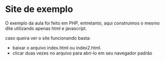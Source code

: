 # Site de exemplo

O exemplo da aula foi feito em PHP, entretanto, aqui construimos o mesmo dite utilizando apenas html e javascript.

caso queira ver o site funcionando basta:
- baixar o arquivo index.html ou index2.html.
- clicar duas vezes no arquivo para abri-lo em seu navegador padrão 